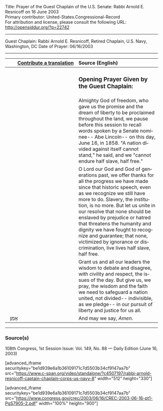 <html>
<head></head>
<body>
Title: Prayer of the Guest Chaplain of the U.S. Senate: Rabbi Arnold E. Resnicoff on 16 June 2003<br />
Primary contributor: United-States.Congressional-Record<br />
For attribution and license, please consult the following URL: <a href="http://opensiddur.org/?p=22742">http://opensiddur.org/?p=22742</a>
<p />
<hr />

Guest Chaplain: Rabbi Arnold E. Resnicoff, Retired Chaplain, U.S. Navy, Washington, DC
Date of Prayer: 06/16/2003

<hr />

<table style="margin-left: auto;margin-right: auto;" class="draggable">
<thead><tr><th id="x" style="text-align: right;"><a href="/contributing/upload/">Contribute a translation</a></th><th style="text-align: left;">Source (English)</th></tr></thead>
<tbody>
<tr><td style="vertical-align:top;" width="46%">
<div class="liturgy" lang="he">

</span></div></td>
 
<td style="vertical-align:top;" width="53%">
<div class="english" lang="en">
<h3>Opening Prayer Given by the Guest Chaplain:</h3>
</div></td></tr>


<tr><td style="vertical-align:top;" width="46%">
<div class="liturgy" lang="he">

</span></div></td>
 
<td style="vertical-align:top;" width="53%">
<div class="english" lang="en">
Almighty God of freedom, 
who gave us the promise and the dream of liberty 
to be proclaimed throughout the land, 
we pause before this session 
to recall words spoken by a Senate nominee--
Abe Lincoln--
on this day, June 16, in 1858. 
"A nation divided against itself cannot stand," he said, 
and we "cannot endure half slave, half free."
</div></td></tr>


<tr><td style="vertical-align:top;" width="46%">
<div class="liturgy" lang="he">

</span></div></td>
 
<td style="vertical-align:top;" width="53%">
<div class="english" lang="en">
O Lord our God and God of generations past, 
we offer thanks for all the progress we have made 
since that historic speech, 
even as we recognize we still have more to do. 
Slavery, the institution, is no more. 
But let us unite in our resolve 
that none should be enslaved by prejudice or hatred 
that threatens the humanity and dignity 
we have fought to recognize and guarantee; 
that none, 
victimized by ignorance or discrimination, 
live lives half slave, 
half free.
</div></td></tr>


<tr><td style="vertical-align:top;" width="46%">
<div class="liturgy" lang="he">

</span></div></td>
 
<td style="vertical-align:top;" width="53%">
<div class="english" lang="en">
Grant us and all our leaders 
the wisdom to debate and disagree, 
with civility and respect, 
the issues of the day. 
But give us, we pray, 
the wisdom and the faith we need 
to safeguard a nation united, not divided--
indivisible,
as we pledge--
in our pursuit of liberty and justice for us all.
</div></td></tr>


<tr><td style="vertical-align:top;" width="46%">
<div class="liturgy" lang="he">
&nbsp;
אָמֵן׃
</span></div></td>
 
<td style="vertical-align:top;" width="53%">
<div class="english" lang="en">
And may we say, 
<em>Amen.</em>
</div></td></tr>
</tbody></table>

<hr />

<h3>Source(s)</h3>

108th Congress, 1st Session
Issue: Vol. 149, No. 88 — Daily Edition (June 16, 2003)

[advanced_iframe securitykey="be1d939e6a1b36109171c7d5503b34cf9147aa7b" src="https://www.c-span.org/video/standalone/?c4507197/rabbi-arnold-resnicoff-captain-chaplain-corps-us-navy-8" width="512" height="330"]

[advanced_iframe securitykey="be1d939e6a1b36109171c7d5503b34cf9147aa7b" src="https://www.congress.gov/crec/2003/06/16/CREC-2003-06-16-pt1-PgS7905-2.pdf" width="100%" height="900"]
</body>
</html>
